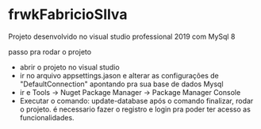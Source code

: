 # frwkFabricioSIlva

Projeto desenvolvido no visual studio professional 2019 com MySql 8

passo pra rodar o projeto
 - abrir o projeto no visual studio
 - ir no arquivo appsettings.jason e alterar as configurações de "DefaultConnection" apontando pra sua base de dados Mysql
 - ir e Tools -> Nuget Package Manager -> Package Manager Console
 - Executar o comando: update-database
  após o comando finalizar, rodar o projeto.
  é necessario fazer o registro e login pra poder ter acesso as funcionalidades.
